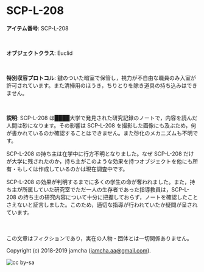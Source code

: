 

# SCP-L-208

**アイテム番号**: SCP-L-208  

<br>  

**オブジェクトクラス**: Euclid  

<br>  

**特別収容プロトコル**: 鍵のついた暗室で保管し，視力が不自由な職員のみ入室が許可されています。また清掃用のほうき，ちりとりを除き道具の持ち込みはできません。  

<br>  

**説明**: SCP-L-208 は████大学で発見された研究記録のノートで，内容を読んだ人間は砂になります。その影響は SCP-L-208 を撮影した画像にも及ぶため，何が書かれているのか確認することはできません。また砂化のメカニズムも不明です。  

SCP-L-208 の持ち主は在学中に行方不明となりました。なぜ SCP-L-208 だけが大学に残されたのか，持ち主がこのような効果を持つオブジェクトを他にも所有・もしくは作成しているのかは現在調査中です。  

SCP-L-208 の効果が判明するまでに多くの学生の命が奪われました。また，持ち主が所属していた研究室でただ一人の生存者であった指導教員は，SCP-L-208 の持ち主の研究内容について十分に把握しておらず，ノートを確認したことさえないと証言しました。このため，適切な指導が行われていたか疑問が呈されています。  

<br>  
<br>  
この文章はフィクションであり，実在の人物・団体とは一切関係ありません。  

Copyright (c) 2018-2019 jamcha (jamcha.aa@gmail.com).  

![cc by-sa](https://i.creativecommons.org/l/by-sa/4.0/88x31.png)  

